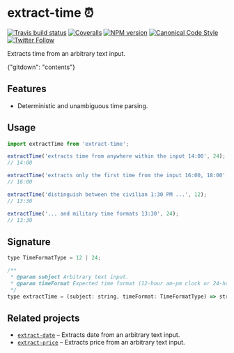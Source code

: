 # extract-time ⏰

[![Travis build status](http://img.shields.io/travis/gajus/extract-time/master.svg?style=flat-square)](https://travis-ci.org/gajus/extract-time)
[![Coveralls](https://img.shields.io/coveralls/gajus/extract-time.svg?style=flat-square)](https://coveralls.io/github/gajus/extract-time)
[![NPM version](http://img.shields.io/npm/v/extract-time.svg?style=flat-square)](https://www.npmjs.org/package/extract-time)
[![Canonical Code Style](https://img.shields.io/badge/code%20style-canonical-blue.svg?style=flat-square)](https://github.com/gajus/canonical)
[![Twitter Follow](https://img.shields.io/twitter/follow/kuizinas.svg?style=social&label=Follow)](https://twitter.com/kuizinas)

Extracts time from an arbitrary text input.

{"gitdown": "contents"}

## Features

* Deterministic and unambiguous time parsing.

## Usage

```js
import extractTime from 'extract-time';

extractTime('extracts time from anywhere within the input 14:00', 24);
// 14:00

extractTime('extracts only the first time from the input 16:00, 18:00', 24);
// 16:00

extractTime('distinguish between the civilian 1:30 PM ...', 12);
// 13:30

extractTime('... and military time formats 13:30', 24);
// 13:30

```

## Signature

```js
type TimeFormatType = 12 | 24;

/**
 * @param subject Arbitrary text input.
 * @param timeFormat Expected time format (12-hour am-pm clock or 24-hour military time).
 */
type extractTime = (subject: string, timeFormat: TimeFormatType) => string | null;

```

## Related projects

* [`extract-date`](https://github.com/gajus/extract-date) – Extracts date from an arbitrary text input.
* [`extract-price`](https://github.com/gajus/extract-price) – Extracts price from an arbitrary text input.
